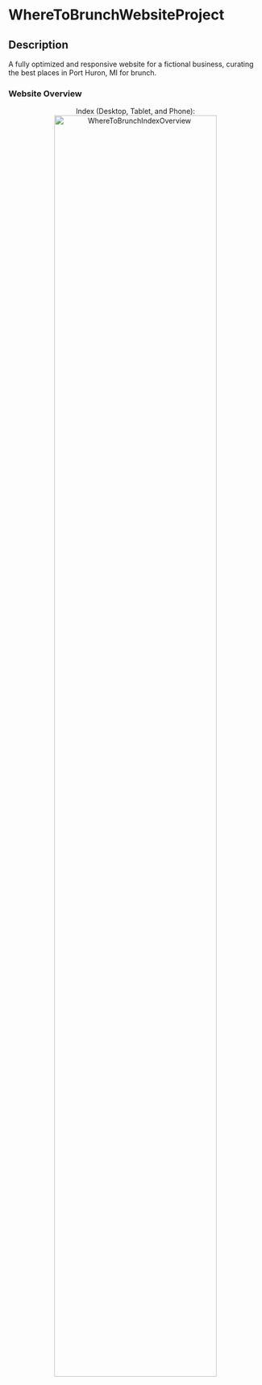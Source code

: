 # WhereToBrunchWebsiteProject
<h2>Description</h2>
A fully optimized and responsive website for a fictional business, curating the best places in Port Huron, MI for brunch. 
<br />
<h3>Website Overview</h3>
<p align="center">
Index (Desktop, Tablet, and Phone): <br/>
<img src="https://i.imgur.com/IBD7b7x.png" height="80%" width="80%" alt="WhereToBrunchIndexOverview"/>

